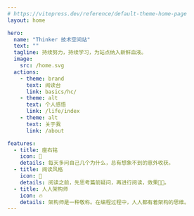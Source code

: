 ```yaml
---
# https://vitepress.dev/reference/default-theme-home-page
layout: home

hero:
  name: "Thinker 技术空间站"
  text: ""
  tagline: 持续努力，持续学习，为站点纳入新鲜血液。
  image:
    src: /home.svg
  actions:
    - theme: brand
      text: 阅读台
      link: basics/hc/
    - theme: alt
      text: 个人感悟
      link: /life/index
    - theme: alt
      text: 关于我
      link: /about

features:
  - title: 座右铭
    icon: 🚀
    details: 每天多问自己几个为什么，总有想象不到的意外收获。
  - title: 阅读风格
    icon: 🌴
    details: 阅读之前，先思考篇前疑问，再进行阅读，效果💯💯。
  - title: 人人架构师
    icon: 🔥
    details: 架构师是一种敬称。在编程过程中，人人都有着架构的思维。
---
```

